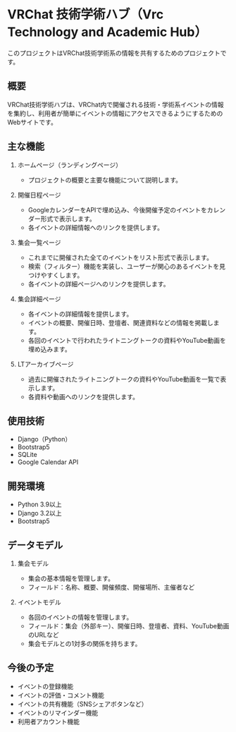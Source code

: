# VRChat 技術学術ハブ（Vrc Technology and Academic Hub）

このプロジェクトはVRChat技術学術系の情報を共有するためのプロジェクトです。

## 概要

VRChat技術学術ハブは、VRChat内で開催される技術・学術系イベントの情報を集約し、利用者が簡単にイベントの情報にアクセスできるようにするためのWebサイトです。

## 主な機能

1. ホームページ（ランディングページ）
    - プロジェクトの概要と主要な機能について説明します。

2. 開催日程ページ
    - GoogleカレンダーをAPIで埋め込み、今後開催予定のイベントをカレンダー形式で表示します。
    - 各イベントの詳細情報へのリンクを提供します。

3. 集会一覧ページ
    - これまでに開催された全てのイベントをリスト形式で表示します。
    - 検索（フィルター）機能を実装し、ユーザーが関心のあるイベントを見つけやすくします。
    - 各イベントの詳細ページへのリンクを提供します。

4. 集会詳細ページ
    - 各イベントの詳細情報を提供します。
    - イベントの概要、開催日時、登壇者、関連資料などの情報を掲載します。
    - 各回のイベントで行われたライトニングトークの資料やYouTube動画を埋め込みます。

5. LTアーカイブページ
    - 過去に開催されたライトニングトークの資料やYouTube動画を一覧で表示します。
    - 各資料や動画へのリンクを提供します。

## 使用技術

- Django（Python）
- Bootstrap5
- SQLite
- Google Calendar API

## 開発環境

- Python 3.9以上
- Django 3.2以上
- Bootstrap5

## データモデル

1. 集会モデル
    - 集会の基本情報を管理します。
    - フィールド：名称、概要、開催頻度、開催場所、主催者など

2. イベントモデル
    - 各回のイベントの情報を管理します。
    - フィールド：集会（外部キー）、開催日時、登壇者、資料、YouTube動画のURLなど
    - 集会モデルとの1対多の関係を持ちます。

## 今後の予定

- イベントの登録機能
- イベントの評価・コメント機能
- イベントの共有機能（SNSシェアボタンなど）
- イベントのリマインダー機能
- 利用者アカウント機能